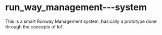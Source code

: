 # run_way_management---system
This is a smart Runway Management system, basically a prototype done through the concepts of IoT. 
